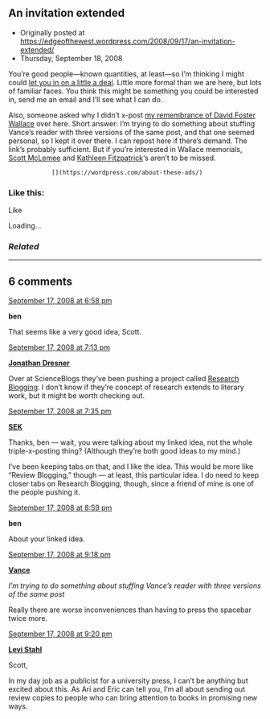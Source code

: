 ## An invitation extended

 * Originally posted at https://edgeofthewest.wordpress.com/2008/09/17/an-invitation-extended/
 * Thursday, September 18, 2008

You’re good people—known quantities, at least—so I’m thinking I might could [let you in on a little a deal](http://www.thevalve.org/go/valve/article/old\_concerns\_addressed\_anew\_on\_academic\_reviewing\_then\_now\_and\_later/).  Little more formal than we are here, but lots of familiar faces.  You think this might be something you could be interested in, send me an email and I’ll see what I can do.

Also, someone asked why I didn’t x-post [my remembrance of David Foster Wallace](http://acephalous.typepad.com/acephalous/2008/09/theres-too-much.html) over here.  Short answer: I’m trying to do something about stuffing Vance’s reader with three versions of the same post, and that one seemed personal, so I kept it over there.  I can repost here if there’s demand.  The link’s probably sufficient.  But if you’re interested in Wallace memorials, [Scott McLemee](http://www.insidehighered.com/views/2008/09/17/mclemee) and [Kathleen Fitzpatrick](http://www.plannedobsolescence.net/in-memoriam/)‘s aren’t to be missed.

		

			

				[](https://wordpress.com/about-these-ads/)
				

					
				

			

		

### Like this:


Like

 
Loading...


[]()

### _Related_


	

* * *

		

## 6 comments

		

	

		

[September 17, 2008 at 6:58 pm](https://edgeofthewest.wordpress.com/2008/09/17/an-invitation-extended/#comment-21241)

**ben**

					

		

That seems like a very good idea, Scott.

		

		

						

	

	

		

[September 17, 2008 at 7:13 pm](https://edgeofthewest.wordpress.com/2008/09/17/an-invitation-extended/#comment-21242)

**[Jonathan Dresner](http://froginawell.net)**

					

		

Over at ScienceBlogs they’ve been pushing a project called [Research Blogging](http://researchblogging.org/static/index/page/about). I don’t know if they’re concept of research extends to literary work, but it might be worth checking out.

		

		

						

	

	

		

[September 17, 2008 at 7:35 pm](https://edgeofthewest.wordpress.com/2008/09/17/an-invitation-extended/#comment-21244)

**[SEK](http://acephalous.typepad.com/)**

					

		

Thanks, ben — wait, you were talking about my linked idea, not the whole triple-x-posting thing?  (Although they’re both good ideas to my mind.)

I’ve been keeping tabs on that, and I like the idea.  This would be more like “Review Blogging,” though — at least, this particular idea.  I do need to keep closer tabs on Research Blogging, though, since a friend of mine is one of the people pushing it.

		

		

						

	

	

		

[September 17, 2008 at 8:59 pm](https://edgeofthewest.wordpress.com/2008/09/17/an-invitation-extended/#comment-21247)

**ben**

					

		

About your linked idea.

		

		

						

	

	

		

[September 17, 2008 at 9:18 pm](https://edgeofthewest.wordpress.com/2008/09/17/an-invitation-extended/#comment-21248)

**[Vance](https://edgeofthewest.wordpress.com/)**

					

		

_I’m trying to do something about stuffing Vance’s reader with three versions of the same post_

Really there are worse inconveniences than having to press the spacebar twice more.

		

		

						

	

	

		

[September 17, 2008 at 9:20 pm](https://edgeofthewest.wordpress.com/2008/09/17/an-invitation-extended/#comment-21249)

**[Levi Stahl](http://ivebeenreadinglately.com/)**

					

		

Scott,  

In my day job as a publicist for a university press, I can’t be anything but excited about this. As Ari and Eric can tell you, I’m all about sending out review copies to people who can bring attention to books in promising new ways.

		

		

						

	

	

		

		

	

	  